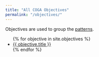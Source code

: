 ```yaml
---
title: "All COGA Objectives"
permalink: "/objectives/"
---
```


Objectives are used to group the <a href="{{ '/patterns' | relative_url }}">patterns</a>.

<ul>
{% for objective in site.objectives %}
  <li><a href="{{ objective.url | relative_url }}">{{ objective.title }}</a></li>
{% endfor %}
</ul>
